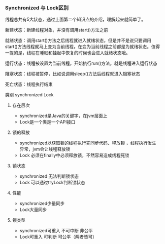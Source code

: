 ### Synchronized 与 Lock区别

线程总共有5大状态，通过上面第二个知识点的介绍，理解起来就简单了。

新建状态：新建线程对象，并没有调用start()方法之前

就绪状态：调用start()方法之后线程就进入就绪状态，但是并不是说只要调用start()方法线程就马上变为当前线程，在变为当前线程之前都是为就绪状态。值得一提的是，线程在睡眠和挂起中恢复的时候也会进入就绪状态哦。

运行状态：线程被设置为当前线程，开始执行run()方法。就是线程进入运行状态

阻塞状态：线程被暂停，比如说调用sleep()方法后线程就进入阻塞状态

死亡状态：线程执行结束


类别	synchronized	Lock

1. 存在层次	

    - synchronized是Java的关键字，在jvm层面上  
    - Lock是一个类是一个API接口
    
2. 锁的释放
    - synchronized以获取锁的线程执行完同步代码、释放锁 ，线程执行发生异常，jvm会让线程释放锁
    - Lock 必须在finally中必须释放锁，不然容易造成线程死锁
 
3. 锁状态
    - synchronized 无法判断锁状态
    - Lock 可以通过tryLock判断锁状态
    
4. 性能	
    - synchronized少量同步	
    - Lock大量同步
    
5. 锁类型	
    - synchronized可重入 不可中断 非公平	
    - Lock可重入 可判断 可公平（两者皆可）
    


